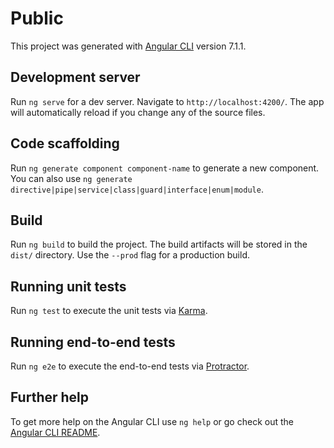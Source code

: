 [comment]: <> (MR: A strong README would help this project a whole lot.  With a README, laypeople can pick up a project and help a whole lot more.  Learning it on the fly has been a bit tricky.  Either in the Root of the project or in the root of the FE.)
[comment]: <> (MR: A Mongo Seeder would come in handy for picking the project up quickly)

# Public

This project was generated with [Angular CLI](https://github.com/angular/angular-cli) version 7.1.1.

## Development server

Run `ng serve` for a dev server. Navigate to `http://localhost:4200/`. The app will automatically reload if you change any of the source files.

## Code scaffolding

Run `ng generate component component-name` to generate a new component. You can also use `ng generate directive|pipe|service|class|guard|interface|enum|module`.

## Build

Run `ng build` to build the project. The build artifacts will be stored in the `dist/` directory. Use the `--prod` flag for a production build.


[comment]: <> (MR: Unit tests are a bit lacking, if they aren't being used, you may want to remove them from the project to clean it up.)
## Running unit tests

Run `ng test` to execute the unit tests via [Karma](https://karma-runner.github.io).

## Running end-to-end tests

Run `ng e2e` to execute the end-to-end tests via [Protractor](http://www.protractortest.org/).

## Further help

To get more help on the Angular CLI use `ng help` or go check out the [Angular CLI README](https://github.com/angular/angular-cli/blob/master/README.md).
